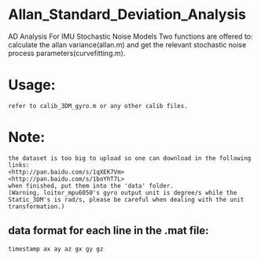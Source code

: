 # Allan_Standard_Deviation_Analysis
AD Analysis For IMU Stochastic Noise Models
Two functions are offered to:
	calculate the allan variance(allan.m) 
	and 
	get the relevant stochastic noise process parameters(curvefitting.m).
	
# Usage:
	refer to calib_3DM_gyro.m or any other calib files.

# Note:
	the dataset is too big to upload so one can download in the following links:
	<http://pan.baidu.com/s/1qXEK7Vm>
	<http://pan.baidu.com/s/1boYhT7L>
	when finished, put them into the 'data' folder.
	(Warning, loitor_mpu6050's gyro output unit is degree/s while the Static_3DM's is rad/s, please be careful when dealing with the unit transformation.)
	
## data format for each line in the .mat file:

	timestamp ax ay az gx gy gz 

